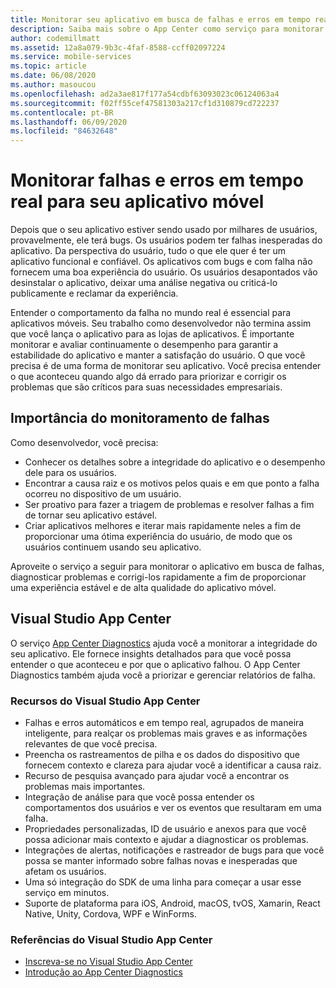 ```yaml
---
title: Monitorar seu aplicativo em busca de falhas e erros em tempo real com o Visual Studio App Center
description: Saiba mais sobre o App Center como serviço para monitorar seu aplicativo móvel em busca de falhas e erros.
author: codemillmatt
ms.assetid: 12a8a079-9b3c-4faf-8588-ccff02097224
ms.service: mobile-services
ms.topic: article
ms.date: 06/08/2020
ms.author: masoucou
ms.openlocfilehash: ad2a3ae817f177a54cdbf63093023c06124063a4
ms.sourcegitcommit: f02ff55cef47581303a217cf1d310879cd722237
ms.contentlocale: pt-BR
ms.lasthandoff: 06/09/2020
ms.locfileid: "84632648"
---
```

# <a name="monitor-failures-and-errors-in-real-time-for-your-mobile-application"></a>Monitorar falhas e erros em tempo real para seu aplicativo móvel

Depois que o seu aplicativo estiver sendo usado por milhares de usuários, provavelmente, ele terá bugs. Os usuários podem ter falhas inesperadas do aplicativo. Da perspectiva do usuário, tudo o que ele quer é ter um aplicativo funcional e confiável. Os aplicativos com bugs e com falha não fornecem uma boa experiência do usuário. Os usuários desapontados vão desinstalar o aplicativo, deixar uma análise negativa ou criticá-lo publicamente e reclamar da experiência.

Entender o comportamento da falha no mundo real é essencial para aplicativos móveis. Seu trabalho como desenvolvedor não termina assim que você lança o aplicativo para as lojas de aplicativos. É importante monitorar e avaliar continuamente o desempenho para garantir a estabilidade do aplicativo e manter a satisfação do usuário. O que você precisa é de uma forma de monitorar seu aplicativo. Você precisa entender o que aconteceu quando algo dá errado para priorizar e corrigir os problemas que são críticos para suas necessidades empresariais.

## <a name="importance-of-failure-monitoring"></a>Importância do monitoramento de falhas

Como desenvolvedor, você precisa:

- Conhecer os detalhes sobre a integridade do aplicativo e o desempenho dele para os usuários.
- Encontrar a causa raiz e os motivos pelos quais e em que ponto a falha ocorreu no dispositivo de um usuário.
- Ser proativo para fazer a triagem de problemas e resolver falhas a fim de tornar seu aplicativo estável.
- Criar aplicativos melhores e iterar mais rapidamente neles a fim de proporcionar uma ótima experiência do usuário, de modo que os usuários continuem usando seu aplicativo.

Aproveite o serviço a seguir para monitorar o aplicativo em busca de falhas, diagnosticar problemas e corrigi-los rapidamente a fim de proporcionar uma experiência estável e de alta qualidade do aplicativo móvel.

## <a name="visual-studio-app-center"></a>Visual Studio App Center

O serviço [App Center Diagnostics](/appcenter/diagnostics/) ajuda você a monitorar a integridade do seu aplicativo. Ele fornece insights detalhados para que você possa entender o que aconteceu e por que o aplicativo falhou. O App Center Diagnostics também ajuda você a priorizar e gerenciar relatórios de falha.

### <a name="visual-studio-app-center-features"></a>Recursos do Visual Studio App Center

- Falhas e erros automáticos e em tempo real, agrupados de maneira inteligente, para realçar os problemas mais graves e as informações relevantes de que você precisa.
- Preencha os rastreamentos de pilha e os dados do dispositivo que fornecem contexto e clareza para ajudar você a identificar a causa raiz.
- Recurso de pesquisa avançado para ajudar você a encontrar os problemas mais importantes.
- Integração de análise para que você possa entender os comportamentos dos usuários e ver os eventos que resultaram em uma falha.
- Propriedades personalizadas, ID de usuário e anexos para que você possa adicionar mais contexto e ajudar a diagnosticar os problemas.
- Integrações de alertas, notificações e rastreador de bugs para que você possa se manter informado sobre falhas novas e inesperadas que afetam os usuários.
- Uma só integração do SDK de uma linha para começar a usar esse serviço em minutos.
- Suporte de plataforma para iOS, Android, macOS, tvOS, Xamarin, React Native, Unity, Cordova, WPF e WinForms.

### <a name="visual-studio-app-center-references"></a>Referências do Visual Studio App Center

- [Inscreva-se no Visual Studio App Center](https://appcenter.ms/signup?utm_source=Mobile%20Development%20Docs&utm_medium=Azure&utm_campaign=New%20azure%20docs)
- [Introdução ao App Center Diagnostics](/appcenter/diagnostics/)
